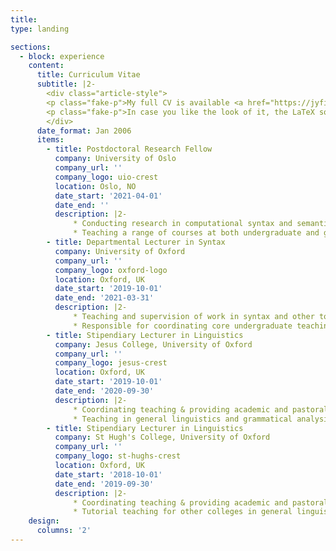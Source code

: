 ```yaml
---
title: 
type: landing

sections:
  - block: experience
    content:
      title: Curriculum Vitae
      subtitle: |2-
        <div class="article-style">
        <p class="fake-p">My full CV is available <a href="https://jyfindlay.com/cv/findlay-cv.pdf" target="_blank">here</a>.</p>
        <p class="fake-p">In case you like the look of it, the LaTeX source code is also available <a href="https://github.com/findlayjy/cv/" target="_blank">on GitHub</a>.</p>
        </div>
      date_format: Jan 2006
      items:
        - title: Postdoctoral Research Fellow
          company: University of Oslo
          company_url: ''
          company_logo: uio-crest
          location: Oslo, NO
          date_start: '2021-04-01'
          date_end: ''
          description: |2-
              * Conducting research in computational syntax and semantics.
              * Teaching a range of courses at both undergraduate and graduate levels.
        - title: Departmental Lecturer in Syntax
          company: University of Oxford
          company_url: ''
          company_logo: oxford-logo
          location: Oxford, UK
          date_start: '2019-10-01'
          date_end: '2021-03-31'
          description: |2-
              * Teaching and supervision of work in syntax and other topics to students of all levels.
              * Responsible for coordinating core undergraduate teaching in grammatical analysis (syntax and morphology).
        - title: Stipendiary Lecturer in Linguistics
          company: Jesus College, University of Oxford
          company_url: ''
          company_logo: jesus-crest
          location: Oxford, UK
          date_start: '2019-10-01'
          date_end: '2020-09-30'
          description: |2-
              * Coordinating teaching & providing academic and pastoral support for undergraduate linguistics students at Jesus College.
              * Teaching in general linguistics and grammatical analysis.
        - title: Stipendiary Lecturer in Linguistics
          company: St Hugh's College, University of Oxford
          company_url: ''
          company_logo: st-hughs-crest
          location: Oxford, UK
          date_start: '2018-10-01'
          date_end: '2019-09-30'
          description: |2-
              * Coordinating teaching & providing academic and pastoral support for undergraduate linguistics students at St Hugh's College.
              * Tutorial teaching for other colleges in general linguistics, grammatical analysis, psycholinguistics, and sociolinguistics.
    design:
      columns: '2'
---
```



